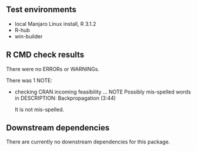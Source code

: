 ## Test environments
* local Manjaro Linux install, R 3.1.2
* R-hub
* win-builder

## R CMD check results
There were no ERRORs or WARNINGs. 

There was 1 NOTE:

* checking CRAN incoming feasibility ... NOTE
  Possibly mis-spelled words in DESCRIPTION: Backpropagation (3:44)
    
  It is not mis-spelled.

## Downstream dependencies
There are currently no downstream dependencies for this package.